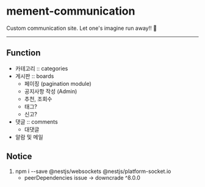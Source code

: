 # mement-communication
Custom communication site. Let one's imagine run away!! 💖


---

## Function
+ 카테고리 :: categories
+ 게시판 :: boards
    + 페이징 (pagination module)
    + 공지사항 작성 (Admin)
    + 추천, 조회수
    + 태그?
    + 신고?
+ 댓글 :: comments
    + 대댓글
+ 알람 및 메일


## Notice
1. npm i --save @nestjs/websockets @nestjs/platform-socket.io
    + peerDependencies issue -> downcrade ^8.0.0